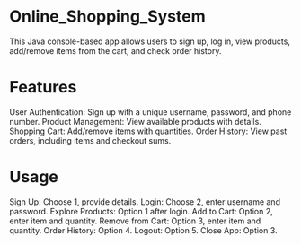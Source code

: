 # Online_Shopping_System
This Java console-based app allows users to sign up, log in, view products, add/remove items from the cart, and check order history.

# Features
User Authentication: Sign up with a unique username, password, and phone number.
Product Management: View available products with details.
Shopping Cart: Add/remove items with quantities.
Order History: View past orders, including items and checkout sums.
# Usage
Sign Up: Choose 1, provide details.
Login: Choose 2, enter username and password.
Explore Products: Option 1 after login.
Add to Cart: Option 2, enter item and quantity.
Remove from Cart: Option 3, enter item and quantity.
Order History: Option 4.
Logout: Option 5.
Close App: Option 3.
